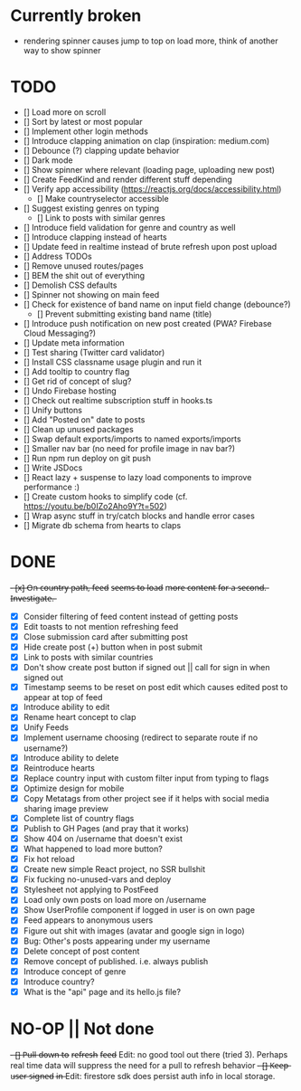 # Currently broken

- rendering spinner causes jump to top on load more, think of another way to show spinner

# TODO

- [] Load more on scroll
- [] Sort by latest or most popular
- [] Implement other login methods
- [] Introduce clapping animation on clap (inspiration: medium.com)
- [] Debounce (?) clapping update behavior
- [] Dark mode
- [] Show spinner where relevant (loading page, uploading new post)
- [] Create FeedKind and render different stuff depending
- [] Verify app accessibility (https://reactjs.org/docs/accessibility.html)
  - [] Make countryselector accessible
- [] Suggest existing genres on typing
  - [] Link to posts with similar genres
- [] Introduce field validation for genre and country as well
- [] Introduce clapping instead of hearts
- [] Update feed in realtime instead of brute refresh upon post upload
- [] Address TODOs
- [] Remove unused routes/pages
- [] BEM the shit out of everything
- [] Demolish CSS defaults
- [] Spinner not showing on main feed
- [] Check for existence of band name on input field change (debounce?)
  - [] Prevent submitting existing band name (title)
- [] Introduce push notification on new post created (PWA? Firebase Cloud Messaging?)
- [] Update meta information
- [] Test sharing (Twitter card validator)
- [] Install CSS classname usage plugin and run it
- [] Add tooltip to country flag
- [] Get rid of concept of slug?
- [] Undo Firebase hosting
- [] Check out realtime subscription stuff in hooks.ts
- [] Unify buttons
- [] Add "Posted on" date to posts
- [] Clean up unused packages
- [] Swap default exports/imports to named exports/imports
- [] Smaller nav bar (no need for profile image in nav bar?)
- [] Run npm run deploy on git push
- [] Write JSDocs
- [] React lazy + suspense to lazy load components to improve performance :)
- [] Create custom hooks to simplify code (cf. https://youtu.be/b0IZo2Aho9Y?t=502)
- [] Wrap async stuff in try/catch blocks and handle error cases
- [] Migrate db schema from hearts to claps

# DONE

-̶ [̶x̶]̶ O̶n̶ c̶o̶u̶n̶t̶r̶y̶ p̶a̶t̶h̶,̶ f̶e̶e̶d̶ s̶e̶e̶m̶s̶ t̶o̶ l̶o̶a̶d̶ m̶o̶r̶e̶ c̶o̶n̶t̶e̶n̶t̶ f̶o̶r̶ a̶ s̶e̶c̶o̶n̶d̶.̶ I̶n̶v̶e̶s̶t̶i̶g̶a̶t̶e̶.̶

- [x] Consider filtering of feed content instead of getting posts
- [x] Edit toasts to not mention refreshing feed
- [x] Close submission card after submitting post
- [x] Hide create post (+) button when in post submit
- [x] Link to posts with similar countries
- [x] Don't show create post button if signed out || call for sign in when signed out
- [x] Timestamp seems to be reset on post edit which causes edited post to appear at top of feed
- [x] Introduce ability to edit
- [x] Rename heart concept to clap
- [x] Unify Feeds
- [x] Implement username choosing (redirect to separate route if no username?)
- [x] Introduce ability to delete
- [x] Reintroduce hearts
- [x] Replace country input with custom filter input from typing to flags
- [x] Optimize design for mobile
- [x] Copy Metatags from other project see if it helps with social media sharing image preview
- [x] Complete list of country flags
- [x] Publish to GH Pages (and pray that it works)
- [x] Show 404 on /username that doesn't exist
- [x] What happened to load more button?
- [x] Fix hot reload
- [x] Create new simple React project, no SSR bullshit
- [x] Fix fucking no-unused-vars and deploy
- [x] Stylesheet not applying to PostFeed
- [x] Load only own posts on load more on /username
- [x] Show UserProfile component if logged in user is on own page
- [x] Feed appears to anonymous users
- [x] Figure out shit with images (avatar and google sign in logo)
- [x] Bug: Other's posts appearing under my username
- [x] Delete concept of post content
- [x] Remove concept of published. i.e. always publish
- [x] Introduce concept of genre
- [x] Introduce country?
- [x] What is the "api" page and its hello.js file?

# NO-OP || Not done

-̶ [̶]̶ P̶u̶l̶l̶ d̶o̶w̶n̶ t̶o̶ r̶e̶f̶r̶e̶s̶h̶ f̶e̶e̶d̶ Edit: no good tool out there (tried 3). Perhaps real time data will suppress the need for a pull to refresh behavior
-̶ [̶]̶ K̶e̶e̶p̶ u̶s̶e̶r̶ s̶i̶g̶n̶e̶d̶ i̶n̶ Edit: firestore sdk does persist auth info in local storage.
